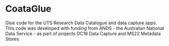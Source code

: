 CoataGlue
=========

Glue code for the UTS Research Data Catalogue and data capture apps.
This code was developed with funding from ANDS - the Australian
National Data Service - as part of projects DC18 Data Capture and MS22
Metadata Stores

